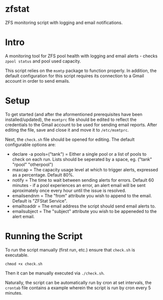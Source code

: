 # zfstat
ZFS monitoring script with logging and email notifications.

# Intro
A monitoring tool for ZFS pool health with logging and email alerts - checks `zpool status` and pool used capacity.

This script relies on the `msmtp` package to function properly. In addition, the default configuration for this script requires its connection to a Gmail account in order to send emails.

# Setup
To get started (and after the aformentioned prerequisites have been installed/updated), the `msmtprc` file should be edited to reflect the credentials to the Gmail account to be used for sending email reports. After editing the file, save and close it and move it to `/etc/msmtprc`.

Next, the `check.sh` file should be opened for editing. The default configurable options are:

* declare -a pools=("tank") = Either a single pool or a list of pools to check on each run. Lists should be seperated by a space, eg. ("tank" "rpool" "otherpool")
* maxcap = The capacity usage level at which to trigger alerts, expressed as a percentage. Default 80%.
* notify = The time to wait between sending alerts for errors. Default 60 minutes - if a pool experiences an error, an alert email will be sent aproximately once every hour until the issue is resolved.
* emailsendnm = The "from" attribute you wish to append to the email. Default is "ZFStat Service".
* emailtoaddr = The email address the script should send email alerts to.
* emailsubject = The "subject" attribute you wish to be appeneded to the alert email.

# Running the Script

To run the script manually (first run, etc.) ensure that `check.sh` is executable.

`chmod +x check.sh`

Then it can be manually executed via `./check.sh`. 

Naturally, the script can be automatically run by cron at set intervals, the `crontab` file contains a example wherein the script is run by cron every 5 minutes. 

